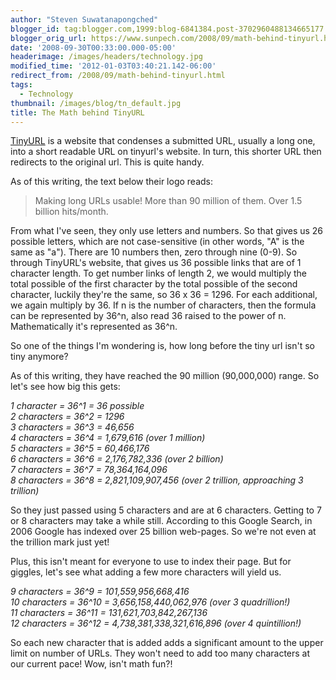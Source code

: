 ```yaml
---
author: "Steven Suwatanapongched"
blogger_id: tag:blogger.com,1999:blog-6841384.post-3702960488134665177
blogger_orig_url: https://www.sunpech.com/2008/09/math-behind-tinyurl.html
date: '2008-09-30T00:33:00.000-05:00'
headerimage: /images/headers/technology.jpg
modified_time: '2012-01-03T03:40:21.142-06:00'
redirect_from: /2008/09/math-behind-tinyurl.html
tags:
  - Technology
thumbnail: /images/blog/tn_default.jpg
title: The Math behind TinyURL
---
```



[TinyURL](https://www.tinyurl.com) is a website that condenses a submitted URL, usually a long one, into a short readable URL on tinyurl's website. In turn, this shorter URL then redirects to the original url.  This is quite handy.

As of this writing, the text below their logo reads:

> Making long URLs usable! More than 90 million of them. Over 1.5 billion hits/month.

From what I've seen, they only use letters and numbers.  So that gives us 26 possible letters, which are not case-sensitive (in other words, "A" is the same as "a").  There are 10 numbers then, zero through nine (0-9).  So through TinyURL's website, that gives us 36 possible links that are of 1 character length.  To get number links of length 2, we would multiply the total possible of the first character by the total possible of the second character, luckily they're the same, so 36 x 36 = 1296.  For each additional, we again multiply by 36.  If n is the number of characters, then the formula can be represented by 36^n, also read 36 raised to the power of n.  Mathematically it's represented as 36^n.

So one of the things I'm wondering is, how long before the tiny url isn't so tiny anymore?  

As of this writing, they have reached the 90 million (90,000,000) range.  So let's see how big this gets:

*1 character = 36^1 = 36 possible*\
*2 characters = 36^2 = 1296*\
*3 characters = 36^3 = 46,656*\
*4 characters = 36^4 = 1,679,616 (over 1 million)*\
*5 characters = 36^5 = 60,466,176*\
*6 characters = 36^6 = 2,176,782,336 (over 2 billion)*\
*7 characters = 36^7 = 78,364,164,096*\
*8 characters = 36^8 = 2,821,109,907,456 (over 2 trillion, approaching 3 trillion)*

So they just passed using 5 characters and are at 6 characters.  Getting to 7 or 8 characters may take a while still.  According to this Google Search, in 2006 Google has indexed over 25 billion web-pages.  So we're not even at the trillion mark just yet!

Plus, this isn't meant for everyone to use to index their page.  But for giggles, let's see what adding a few more characters will yield us.

*9 characters = 36^9 = 101,559,956,668,416*\
*10 characters = 36^10 = 3,656,158,440,062,976 (over 3 quadrillion!)*\
*11 characters = 36^11 = 131,621,703,842,267,136*\
*12 characters = 36^12 = 4,738,381,338,321,616,896 (over 4 quintillion!)*

So each new character that is added adds a significant amount to the upper limit on number of URLs.  They won't need to add too many characters at our current pace!  Wow, isn't math fun?!